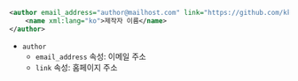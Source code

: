 ```xml
<author email_address="author@mailhost.com" link="https://github.com/kkigomi/">
    <name xml:lang="ko">제작자 이름</name>
</author>
```

- `author`
  - `email_address` 속성: 이메일 주소
  - `link` 속성: 홈페이지 주소
